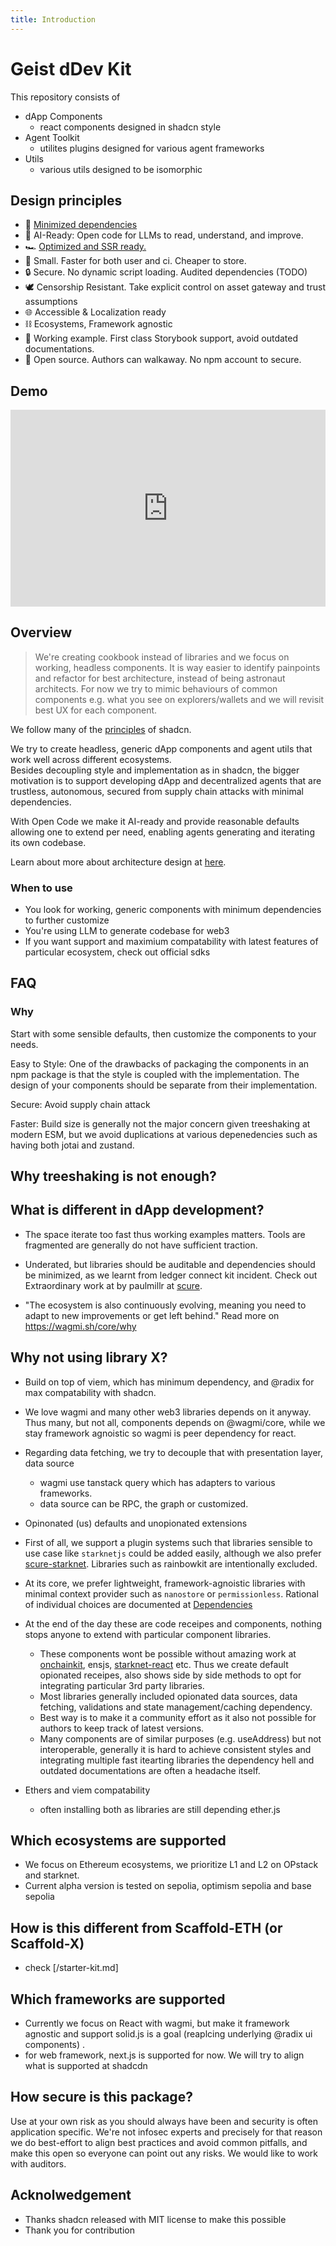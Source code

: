 ```yaml
---
title: Introduction
---
```



# Geist dDev Kit

This repository consists of

- dApp Components
  - react components designed in shadcn style 
- Agent Toolkit
  - utilites plugins designed for various agent frameworks
- Utils
  - various utils designed to be isomorphic 

## Design principles

- 🔻 [Minimized dependencies](/design/dependencies)
- 🤖 AI-Ready: Open code for LLMs to read, understand, and improve.
- 🏎 [Optimized and SSR ready.](/guides/ssr)
- 🤌 Small. Faster for both user and ci. Cheaper to store. 
- 🔒 Secure. No dynamic script loading. Audited dependencies (TODO) 
- 🕊️ Censorship Resistant. Take explicit control on asset gateway and trust assumptions
- 🌐 Accessible & Localization ready
- ⛓️ Ecosystems, Framework agnostic
- 🙌 Working example. First class Storybook support, avoid outdated documentations. 
- 🚶 Open source. Authors can walkaway. No npm account to secure.


## Demo

<div style="position: relative; padding-bottom: 62.42774566473989%; height: 0;"><iframe src="https://www.loom.com/embed/0cc7734987c34a4a9ffe1f928396fa22?sid=f4aa37c9-9cdf-4e44-8308-8e58c42ba4c7" frameborder="0" webkitallowfullscreen mozallowfullscreen allowfullscreen style="position: absolute; top: 0; left: 0; width: 100%; height: 100%;"></iframe></div>

## Overview


> We're creating cookbook instead of libraries and we focus on working, headless components.
 It is way easier to identify painpoints and refactor for best architecture, instead of being astronaut architects.  For now we try to mimic behaviours of common components e.g. what you see on explorers/wallets and we will revisit best UX for each component.


We follow many of the [principles](https://ui.shadcn.com/docs) of shadcn. 

We try to create headless, generic dApp components and agent utils that work well across different ecosystems.  
Besides decoupling style and implementation as in shadcn, the bigger motivation is to support developing dApp and decentralized agents that are trustless, autonomous, secured from supply chain attacks with minimal dependencies.

With Open Code we make it AI-ready and provide reasonable defaults allowing one to extend per need, enabling agents generating and iterating its own codebase. 

Learn about more about architecture design at [here](/design/architecture). 



### When to use
- You look for working, generic components with minimum dependencies to further customize
- You're using LLM to generate codebase for web3
- If you want support and maximium compatability with latest features of particular ecosystem, check out official sdks 


## FAQ

### Why 
Start with some sensible defaults, then customize the components to your needs.

Easy to Style: One of the drawbacks of packaging the components in an npm package is that the style is coupled with the implementation. The design of your components should be separate from their implementation.

Secure: Avoid supply chain attack

Faster: Build size is generally not the major concern given treeshaking at modern ESM, but we avoid duplications at various depenedencies such as having both jotai and zustand.

## Why treeshaking is not enough?


## What is different in dApp development?
- The space iterate too fast thus working examples matters. Tools are fragmented are generally do not have sufficient traction.
- Underated, but libraries should be auditable and dependencies should be minimized, as we learnt from ledger connect kit incident. Check out Extraordinary work at by paulmillr at [scure](https://github.com/paulmillr/scure-base).

- "The ecosystem is also continuously evolving, meaning you need to adapt to new improvements or get left behind." Read more on https://wagmi.sh/core/why

## Why not using library X?

- Build on top of viem, which has minimum dependency, and @radix for max compatability with shadcn. 
- We love wagmi and many other web3 libraries depends on it anyway. Thus many, but not all, components depends on @wagmi/core, while we stay framework agnoistic so wagmi is peer dependency for react.
- Regarding data fetching, we try to decouple that with presentation layer, data source
    - wagmi use tanstack query which has adapters to various frameworks.
    - data source can be RPC, the graph or customized.
   

- Opinonated (us) defaults and unopionated extensions  

 - First of all, we support a plugin systems such that libraries sensible to use case like `starknetjs` could be added easily, although we also prefer [scure-starknet](https://github.com/paulmillr/scure-starknet). Libraries such as rainbowkit are intentionally excluded. 
- At its core, we prefer lightweight, framework-agnoistic libraries with minimal context provider such as `nanostore` or `permissionless`. Rational of individual choices are documented at [Dependencies](/design/dependencies)
- At the end of the day these are code receipes and components, nothing stops anyone to extend with particular component libraries.    
    - These components wont be possible without amazing work at [onchainkit](https://github.com/coinbase/onchainkit), ensjs, [starknet-react](https://github.com/apibara/starknet-react) etc. Thus we create default opionated receipes, also shows side by side methods to opt for integrating particular 3rd party libraries.
    - Most libraries generally included opionated data sources, data fetching, validations and state management/caching dependency. 
    - Best way is to make it a community effort as it also not possible for authors to keep track of latest versions.
    - Many components are of similar purposes (e.g. useAddress) but not interoperable, generally it is hard to achieve consistent styles and integrating multiple fast itearting libraries the dependency hell and outdated documentations are often a headache itself. 


- Ethers and viem compatability
  - often installing both as libraries are still depending ether.js

## Which ecosystems are supported
- We focus on Ethereum ecosystems, we prioritize L1 and L2 on OPstack and starknet.
- Current alpha version is tested on sepolia, optimism sepolia and base sepolia


## How is this different from Scaffold-ETH (or Scaffold-X)
- check [/starter-kit.md]

## Which frameworks are supported
- Currently we focus on React with wagmi, but make it framework agnostic and support solid.js is a goal (reaplcing underlying @radix ui components) .
- for web framework, next.js is supported for now. We will try to align what is supported at shadcdn

## How secure is this package?
Use at your own risk as you should always have been and security is often application specific.
We're not infosec experts and precisely for that reason we do best-effort to align best practices and avoid common pitfalls, and make this open so everyone can point out any risks. We would like to work with auditors.


## Acknolwedgement
- Thanks shadcn released with MIT license to make this possible
- Thank you for contribution

